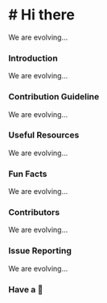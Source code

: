 # # Hi there
We are evolving...

### Introduction
We are evolving...

### Contribution Guideline
We are evolving...

### Useful Resources
We are evolving...

### Fun Facts
We are evolving...

### Contributors
We are evolving...

### Issue Reporting
We are evolving...

### Have a 🥝
